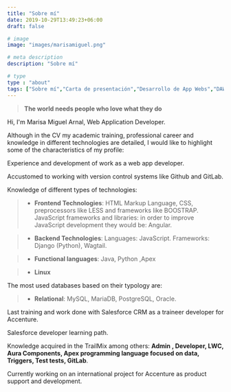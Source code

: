 ```yaml
---
title: "Sobre mí"
date: 2019-10-29T13:49:23+06:00
draft: false

# image
image: "images/marisamiguel.png"

# meta description
description: "Sobre mí"

# type
type : "about"
tags: ["Sobre mí","Carta de presentación","Desarrollo de App Webs","DAWS"]
---
```




> **The world needs people who love what they do**
 
Hi, I'm Marisa Miguel Arnal, Web Application Developer.

Although in the CV my academic training, professional career and knowledge in different technologies are detailed, I would like to highlight some of the characteristics of my profile:

Experience and development of work as a web app developer.

Accustomed to working with version control systems like Github and GitLab.

Knowledge of different types of technologies:

> - **Frontend Technologies**: HTML Markup Language, CSS, preprocessors like LESS and frameworks like BOOSTRAP. JavaScript frameworks and libraries: in order to improve JavaScript development they would be: Angular.

> - **Backend Technologies**: Languages: JavaScript. Frameworks: Django (Python), Wagtail.

> - **Functional languages**: Java, Python ,Apex

> - **Linux**

The most used databases based on their typology are:

> - **Relational**: MySQL, MariaDB, PostgreSQL, Oracle.

Last training and work done with Salesforce CRM as a traineer developer for Accenture.

Salesforce developer learning path.

Knowledge acquired in the TrailMix among others: **Admin , Developer, LWC, Aura Components, Apex programming language focused on data, Triggers, Test tests, GitLab**.

Currently working on an international project for Accenture as product support  and development.




